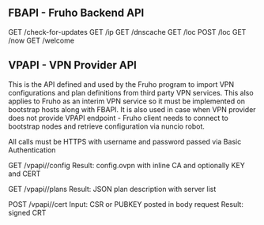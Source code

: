 
## FBAPI - Fruho Backend API

GET /check-for-updates
GET /ip
GET /dnscache
GET /loc
POST /loc
GET /now
GET /welcome



## VPAPI - VPN Provider API

This is the API defined and used by the Fruho program to import VPN configurations and plan definitions from third party VPN services. This also applies to Fruho as an interim VPN service so it must be implemented on bootstrap hosts along with FBAPI.
It is also used in case when VPN provider does not provide VPAPI endpoint - Fruho client needs to connect to bootstrap nodes and retrieve configuration via nuncio robot.

All calls must be HTTPS with username and password passed via Basic Authentication

GET /vpapi/<provider>/config
Result: config.ovpn with inline CA and optionally KEY and CERT

GET /vpapi/<provider>/plans
Result: JSON plan description with server list

POST /vpapi/<provider>/cert
Input: CSR or PUBKEY posted in body request
Result: signed CRT
